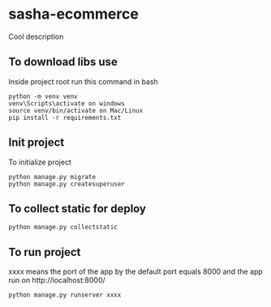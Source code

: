 # sasha-ecommerce
Cool description

## To download libs use
Inside project root run this command in bash
```
python -m venv venv
venv\Scripts\activate on windows
source venv/bin/activate on Mac/Linux
pip install -r requirements.txt
```

## Init project
To initialize project
```
python manage.py migrate
python manage.py createsuperuser
```

## To collect static for deploy
```
python manage.py collectstatic
```

## To run project
xxxx means the port of the app
by the default port equals 8000
and the app run on http://localhost:8000/
```
python manage.py runserver xxxx
```
